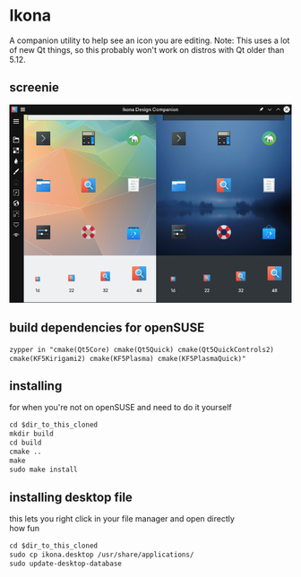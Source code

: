# Ikona
A companion utility to help see an icon you are editing. Note: This uses a lot of new Qt things, so this probably won't work on distros with Qt older than 5.12.

## screenie
![a screenshot of the icon previewer. probably not of much use to you if you're blind and need this.](https://github.com/Appadeia/ikona/raw/master/screen.png)

## build dependencies for openSUSE

```
zypper in "cmake(Qt5Core) cmake(Qt5Quick) cmake(Qt5QuickControls2) cmake(KF5Kirigami2) cmake(KF5Plasma) cmake(KF5PlasmaQuick)"
```

## installing
for when you're not on openSUSE and need to do it yourself

```
cd $dir_to_this_cloned
mkdir build
cd build
cmake ..
make
sudo make install
```

## installing desktop file
this lets you right click in your file manager and open directly  
how fun

```
cd $dir_to_this_cloned
sudo cp ikona.desktop /usr/share/applications/
sudo update-desktop-database
```
